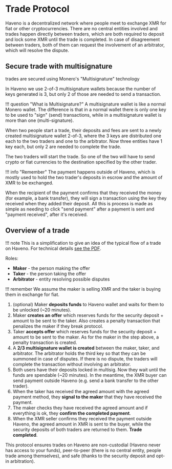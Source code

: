 # Trade Protocol

Haveno is a decentralized network where people meet to exchange XMR for fiat or other cryptocurrencies. There are no central entities involved and trades happen directly between traders, which are both required to deposit and lock some XMR until the trade is completed. In case of disagreement between traders, both of them can request the involvement of an arbitrator, which will resolve the dispute.

## Secure trade with multisignature

trades are secured using Monero's "Multisignature" technology

In Haveno we use 2-of-3 multisignature wallets because the number of keys generated is 3, but only 2 of those are needed to send a transaction.

!!! question "What is Multisignature?"
    A multisignature wallet is like a normal Monero wallet. The difference is that in a normal wallet there is only one key to be used to "sign" (send) transactions, while in a multisignature wallet is more than one (multi-signature).

When two people start a trade, their deposits and fees are sent to a newly created multisignature wallet 2-of-3, where the 3 keys are distributed one each to the two traders and one to the arbitrator. Now three entities have 1 key each, but only 2 are needed to complete the trade.

The two traders will start the trade. So one of the two will have to send crypto or fiat currencies to the destination specified by the other trader.

!!! info "Remember"
    The payment happens outside of Haveno, which is mostly used to hold the two trader's deposits in escrow and the amount of XMR to be exchanged.

When the recipient of the payment confirms that they received the money (for example, a bank transfer), they will sign a transaction using the key they received when they added their deposit. All this is process is made as simple as needing to click "send payment" after a payment is sent and "payment received", after it's received.

## Overview of a trade

!!! note
    This is a simplification to give an idea of the typical flow of a trade on Haveno. For technical details [see the PDF](../resources/trade-protocol.pdf).

Roles:

- **Maker** - the person making the offer
- **Taker** - the person taking the offer
- **Arbitrator** - entity resolving possible disputes

!!! remember
    We assume the maker is selling XMR and the taker is buying them in exchange for fiat.

1. (optional) Maker **deposits funds** to Haveno wallet and waits for them to be unlocked (~20 minutes).
2. Maker **creates an offer** which reserves funds for the security deposit + amount to be sent to the taker. Also creates a penalty transaction that penalizes the maker if they break protocol.
3. Taker **accepts offer** which reserves funds for the security deposit + amount to be sent to the maker. As for the maker in the step above, a penalty transaction is created.
4. A **2/3 multisignature wallet is created** between the maker, taker, and arbitrator. The arbitrator holds the third key so that they can be summoned in case of disputes. If there is no dispute, the traders will complete the transaction without involving an arbitrator.
5. Both users have their deposits locked in multisig. Now they wait until the funds are spendable (~20 minutes). In the meantime, the XMR buyer can send payment outside Haveno (e.g. send a bank transfer to the other trader).
6. When the taker has received the agreed amount with the agreed payment method, they **signal to the maker** that they have received the payment.
7. The maker checks they have received the agreed amount and if everything is ok, they **confirm the completed payment**.
8. When the XMR seller confirms they received the payment outside Haveno, the agreed amount in XMR is sent to the buyer, while the security deposits of both traders are returned to them. **Trade completed**.

This protocol ensures trades on Haveno are non-custodial (Haveno never has access to your funds), peer-to-peer (there is no central entity, people trade among themselves), and safe (thanks to the security deposit and opt-in arbitration).
